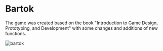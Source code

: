 # Bartok
The game was created based on the book "Introduction to Game Design, Prototyping, and Development" with some changes and additions of new functions.

![bartok](https://user-images.githubusercontent.com/28685443/120826351-4c8c6380-c595-11eb-994f-da24c4c08615.gif)
